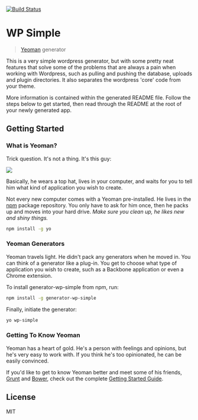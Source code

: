 [![Build Status](https://travis-ci.org/derrickshowers/wp-simple.svg?branch=master)](https://travis-ci.org/derrickshowers/wp-simple.svg?branch=master)

# WP Simple

> [Yeoman](http://yeoman.io) generator

This is a very simple wordpress generator, but with some pretty neat features that solve some of the problems that are always a pain when working with Wordpress, such as pulling and pushing the database, uploads and plugin directories. It also separates the wordpress 'core' code from your theme.

More information is contained within the generated README file. Follow the steps below to get started, then read through the README at the root of your newly generated app.

## Getting Started

### What is Yeoman?

Trick question. It's not a thing. It's this guy:

![](http://i.imgur.com/JHaAlBJ.png)

Basically, he wears a top hat, lives in your computer, and waits for you to tell him what kind of application you wish to create.

Not every new computer comes with a Yeoman pre-installed. He lives in the [npm](https://npmjs.org) package repository. You only have to ask for him once, then he packs up and moves into your hard drive. *Make sure you clean up, he likes new and shiny things.*

```bash
npm install -g yo
```

### Yeoman Generators

Yeoman travels light. He didn't pack any generators when he moved in. You can think of a generator like a plug-in. You get to choose what type of application you wish to create, such as a Backbone application or even a Chrome extension.

To install generator-wp-simple from npm, run:

```bash
npm install -g generator-wp-simple
```

Finally, initiate the generator:

```bash
yo wp-simple
```

### Getting To Know Yeoman

Yeoman has a heart of gold. He's a person with feelings and opinions, but he's very easy to work with. If you think he's too opinionated, he can be easily convinced.

If you'd like to get to know Yeoman better and meet some of his friends, [Grunt](http://gruntjs.com) and [Bower](http://bower.io), check out the complete [Getting Started Guide](https://github.com/yeoman/yeoman/wiki/Getting-Started).


## License

MIT
